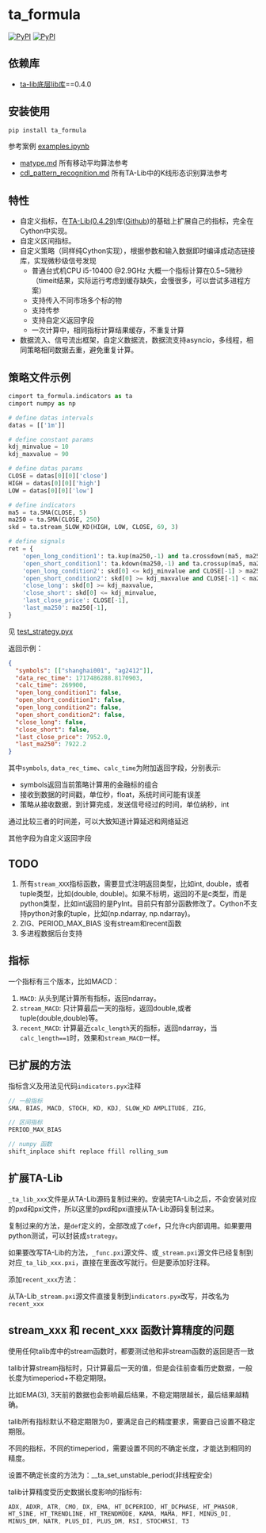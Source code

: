 # ta_formula

[![PyPI](https://github.com/sric0880/ta_formula/actions/workflows/python-publish.yml/badge.svg)](https://github.com/sric0880/ta_formula/actions/workflows/python-publish.yml) [![PyPI](https://img.shields.io/pypi/v/ta_formula)](https://pypi.org/project/ta-formula/)

## 依赖库

- [ta-lib底层lib库](https://anaconda.org/conda-forge/libta-lib/files)==0.4.0

## 安装使用

```sh
pip install ta_formula
```

参考案例 [examples.ipynb](https://github.com/sric0880/ta_formula/blob/main/examples.ipynb)

- [matype.md](https://github.com/sric0880/ta_formula/blob/main/matype.md) 所有移动平均算法参考
- [cdl_pattern_recognition.md](https://github.com/sric0880/ta_formula/blob/main/cdl_pattern_recognition.md) 所有TA-Lib中的K线形态识别算法参考

## 特性

- 自定义指标，在[TA-Lib(0.4.29)](https://pypi.org/project/TA-Lib/)库([Github](https://github.com/TA-Lib/ta-lib-python))的基础上扩展自己的指标，完全在Cython中实现。
- 自定义区间指标。
- 自定义策略（同样纯Cython实现），根据参数和输入数据即时编译成动态链接库，实现微秒级信号发现
  - 普通台式机CPU i5-10400 @2.9GHz 大概一个指标计算在0.5~5微秒（timeit结果，实际运行考虑到缓存缺失，会慢很多，可以尝试多进程方案）
  - 支持传入不同市场多个标的物
  - 支持传参
  - 支持自定义返回字段
  - 一次计算中，相同指标计算结果缓存，不重复计算
- 数据流入、信号流出框架，自定义数据流，数据流支持asyncio，多线程，相同策略相同数据去重，避免重复计算。

## 策略文件示例

```py
cimport ta_formula.indicators as ta
cimport numpy as np

# define datas intervals
datas = [['1m']]

# define constant params
kdj_minvalue = 10
kdj_maxvalue = 90

# define datas params
CLOSE = datas[0][0]['close']
HIGH = datas[0][0]['high']
LOW = datas[0][0]['low']

# define indicators
ma5 = ta.SMA(CLOSE, 5)
ma250 = ta.SMA(CLOSE, 250)
skd = ta.stream_SLOW_KD(HIGH, LOW, CLOSE, 69, 3)

# define signals
ret = {
    'open_long_condition1': ta.kup(ma250,-1) and ta.crossdown(ma5, ma250, -1),
    'open_short_condition1': ta.kdown(ma250,-1) and ta.crossup(ma5, ma250, -1),
    'open_long_condition2': skd[0] <= kdj_minvalue and CLOSE[-1] > ma250[-1],
    'open_short_condition2': skd[0] >= kdj_maxvalue and CLOSE[-1] < ma250[-1],
    'close_long': skd[0] >= kdj_maxvalue,
    'close_short': skd[0] <= kdj_minvalue,
    'last_close_price': CLOSE[-1],
    'last_ma250': ma250[-1],
}
```

见 [test_strategy.pyx](https://github.com/sric0880/ta_formula/blob/main/test_strategy.pyx)

返回示例：

```json
{
  "symbols": [["shanghai001", "ag2412"]],
  "data_rec_time": 1717486288.8170903,
  "calc_time": 269900,
  "open_long_condition1": false,
  "open_short_condition1": false,
  "open_long_condition2": false,
  "open_short_condition2": false,
  "close_long": false,
  "close_short": false,
  "last_close_price": 7952.0,
  "last_ma250": 7922.2
}
```

其中`symbols`, `data_rec_time`、`calc_time`为附加返回字段，分别表示:

- symbols返回当前策略计算用的金融标的组合
- 接收到数据的时间戳，单位秒，float，系统时间可能有误差
- 策略从接收数据，到计算完成，发送信号经过的时间，单位纳秒，int

通过比较三者的时间差，可以大致知道计算延迟和网络延迟

其他字段为自定义返回字段

## TODO

1. 所有`stream_XXX`指标函数，需要显式注明返回类型，比如int, double，或者tuple类型，比如(double, double)。如果不标明，返回的不是c类型，而是python类型，比如int返回的是PyInt。目前只有部分函数修改了。Cython不支持python对象的tuple，比如(np.ndarray, np.ndarray)。
2. ZIG、PERIOD_MAX_BIAS 没有stream和recent函数
3. 多进程数据后台支持

## 指标

一个指标有三个版本，比如MACD：

1. `MACD`: 从头到尾计算所有指标，返回ndarray。
2. `stream_MACD`: 只计算最后一天的指标，返回double,或者tuple(double,double)等。
3. `recent_MACD`: 计算最近`calc_length`天的指标，返回ndarray，当`calc_length==1`时，效果和`stream_MACD`一样。

## 已扩展的方法

指标含义及用法见代码`indicators.pyx`注释

```c
// 一般指标
SMA, BIAS, MACD, STOCH, KD, KDJ, SLOW_KD AMPLITUDE, ZIG,

// 区间指标
PERIOD_MAX_BIAS

// numpy 函数
shift_inplace shift replace ffill rolling_sum
```

## 扩展TA-Lib

`_ta_lib_xxx`文件是从TA-Lib源码复制过来的。安装完TA-Lib之后，不会安装对应的pxd和pxi文件，所以这里的pxd和pxi直接从TA-Lib源码复制过来。

复制过来的方法，是`def`定义的，全部改成了`cdef`，只允许c内部调用。如果要用python测试，可以封装成`strategy`。

如果要改写TA-Lib的方法，`_func.pxi`源文件、或`_stream.pxi`源文件已经复制到对应`_ta_lib_xxx.pxi`，直接在里面改写就行。但是要添加好注释。

添加`recent_xxx`方法：

从TA-Lib`_stream.pxi`源文件直接复制到`indicators.pyx`改写，并改名为`recent_xxx`

## stream_xxx 和 recent_xxx 函数计算精度的问题

使用任何talib库中的stream函数时，都要测试他和非stream函数的返回是否一致

talib计算stream指标时，只计算最后一天的值，但是会往前查看历史数据，一般长度为timeperiod+不稳定期限。

比如EMA(3), 3天前的数据也会影响最后结果，不稳定期限越长，最后结果越精确。

talib所有指标默认不稳定期限为0，要满足自己的精度要求，需要自己设置不稳定期限。

不同的指标，不同的timeperiod，需要设置不同的不确定长度，才能达到相同的精度。

设置不确定长度的方法为：__ta_set_unstable_period(非线程安全)

talib计算精度受历史数据长度影响的指标有:

```c
ADX, ADXR, ATR, CMO, DX, EMA, HT_DCPERIOD, HT_DCPHASE, HT_PHASOR,
HT_SINE, HT_TRENDLINE, HT_TRENDMODE, KAMA, MAMA, MFI, MINUS_DI,
MINUS_DM, NATR, PLUS_DI, PLUS_DM, RSI, STOCHRSI, T3
```

